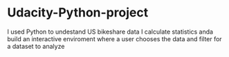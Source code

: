 # Udacity-Python-project
I used Python to undestand US bikeshare data
I calculate statistics anda build an interactive enviroment where a user chooses the data and filter for a dataset to analyze
